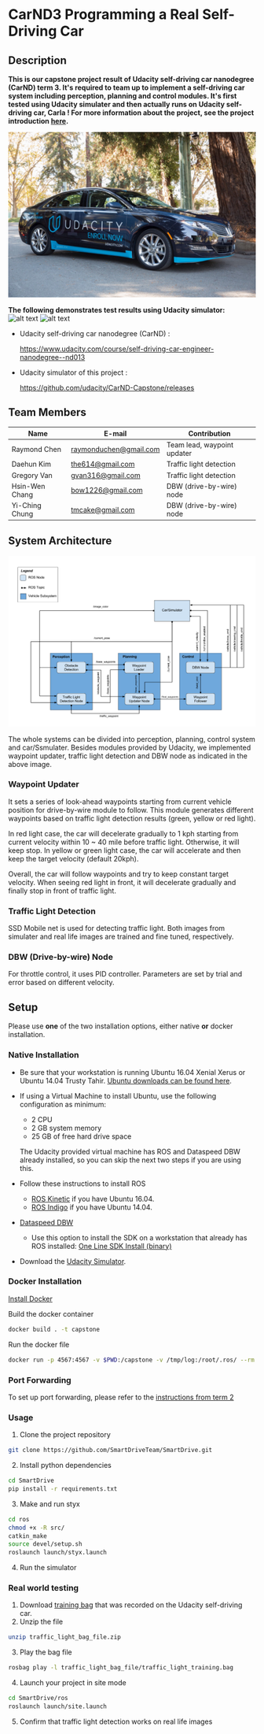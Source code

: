 # CarND3 Programming a Real Self-Driving Car

## Description

**This is our capstone project result of Udacity self-driving car nanodegree (CarND) term 3. It's required to team up to implement a self-driving car system including perception, planning and control modules. It's first tested using Udacity simulater and then actually runs on Udacity self-driving car, Carla ! For more information about the project, see the project introduction [here](https://classroom.udacity.com/nanodegrees/nd013/parts/6047fe34-d93c-4f50-8336-b70ef10cb4b2/modules/e1a23b06-329a-4684-a717-ad476f0d8dff/lessons/462c933d-9f24-42d3-8bdc-a08a5fc866e4/concepts/5ab4b122-83e6-436d-850f-9f4d26627fd9).**

![alt text][image1]

**The following demonstrates test results using Udacity simulator:** 
![alt text][image3] ![alt text][image4]


* Udacity self-driving car nanodegree (CarND) :

  https://www.udacity.com/course/self-driving-car-engineer-nanodegree--nd013

* Udacity simulator of this project  :
  
  https://github.com/udacity/CarND-Capstone/releases

[//]: # (Image References)
[image1]: ./imgs/1.jpg
[image2]: ./imgs/2.png
[image3]: ./imgs/3.gif
[image4]: ./imgs/4.gif

## Team Members

|     Name     |     E-mail    | Contribution  |
| ------------ | ------------- | ------------- |
| Raymond Chen | raymonduchen@gmail.com | Team lead, waypoint updater |
| Daehun Kim | the614@gmail.com | Traffic light detection |
| Gregory Van | gvan316@gmail.com | Traffic light detection |
| Hsin-Wen Chang | bow1226@gmail.com | DBW (drive-by-wire) node |
| Yi-Ching Chung | tmcake@gmail.com | DBW (drive-by-wire) node |


## System Architecture

![alt text][image2]

The whole systems can be divided into perception, planning, control system and car/Ssmulater. Besides modules provided by Udacity, we implemented waypoint updater, traffic light detection and DBW node as indicated in the above image.

### Waypoint Updater
It sets a series of look-ahead waypoints starting from current vehicle position for drive-by-wire module to follow. This module generates different waypoints based on traffic light detection results (green, yellow or red light). 

In red light case, the car will decelerate gradually to 1 kph starting from current velocity within 10 ~ 40 mile before traffic light. Otherwise, it will keep stop. In yellow or green light case, the car will accelerate and then keep the target velocity (default 20kph).

Overall, the car will follow waypoints and try to keep constant target velocity. When seeing red light in front, it will decelerate gradually and finally stop in front of traffic light.

### Traffic Light Detection
SSD Mobile net is used for detecting traffic light. Both images from simulater and real life images are trained and fine tuned, respectively.

### DBW (Drive-by-wire) Node
For throttle control, it uses PID controller. Parameters are set by trial and error based on different velocity. 




## Setup

Please use **one** of the two installation options, either native **or** docker installation.

### Native Installation

* Be sure that your workstation is running Ubuntu 16.04 Xenial Xerus or Ubuntu 14.04 Trusty Tahir. [Ubuntu downloads can be found here](https://www.ubuntu.com/download/desktop).
* If using a Virtual Machine to install Ubuntu, use the following configuration as minimum:
  * 2 CPU
  * 2 GB system memory
  * 25 GB of free hard drive space

  The Udacity provided virtual machine has ROS and Dataspeed DBW already installed, so you can skip the next two steps if you are using this.

* Follow these instructions to install ROS
  * [ROS Kinetic](http://wiki.ros.org/kinetic/Installation/Ubuntu) if you have Ubuntu 16.04.
  * [ROS Indigo](http://wiki.ros.org/indigo/Installation/Ubuntu) if you have Ubuntu 14.04.
* [Dataspeed DBW](https://bitbucket.org/DataspeedInc/dbw_mkz_ros)
  * Use this option to install the SDK on a workstation that already has ROS installed: [One Line SDK Install (binary)](https://bitbucket.org/DataspeedInc/dbw_mkz_ros/src/81e63fcc335d7b64139d7482017d6a97b405e250/ROS_SETUP.md?fileviewer=file-view-default)
* Download the [Udacity Simulator](https://github.com/udacity/CarND-Capstone/releases).

### Docker Installation
[Install Docker](https://docs.docker.com/engine/installation/)

Build the docker container
```bash
docker build . -t capstone
```

Run the docker file
```bash
docker run -p 4567:4567 -v $PWD:/capstone -v /tmp/log:/root/.ros/ --rm -it capstone
```

### Port Forwarding
To set up port forwarding, please refer to the [instructions from term 2](https://classroom.udacity.com/nanodegrees/nd013/parts/40f38239-66b6-46ec-ae68-03afd8a601c8/modules/0949fca6-b379-42af-a919-ee50aa304e6a/lessons/f758c44c-5e40-4e01-93b5-1a82aa4e044f/concepts/16cf4a78-4fc7-49e1-8621-3450ca938b77)

### Usage

1. Clone the project repository
```bash
git clone https://github.com/SmartDriveTeam/SmartDrive.git
```

2. Install python dependencies
```bash
cd SmartDrive
pip install -r requirements.txt
```
3. Make and run styx
```bash
cd ros
chmod +x -R src/
catkin_make
source devel/setup.sh
roslaunch launch/styx.launch
```
4. Run the simulator

### Real world testing
1. Download [training bag](https://s3-us-west-1.amazonaws.com/udacity-selfdrivingcar/traffic_light_bag_file.zip) that was recorded on the Udacity self-driving car.
2. Unzip the file
```bash
unzip traffic_light_bag_file.zip
```
3. Play the bag file
```bash
rosbag play -l traffic_light_bag_file/traffic_light_training.bag
```
4. Launch your project in site mode
```bash
cd SmartDrive/ros
roslaunch launch/site.launch
```
5. Confirm that traffic light detection works on real life images
